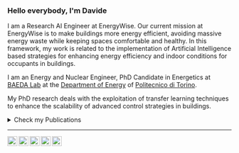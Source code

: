 
### Hello everybody, I'm Davide

I am a Research AI Engineer at EnergyWise. Our current mission at EnergyWise is to make buildings more energy efficient, avoiding massive energy waste while keeping spaces comfortable and healthy. In this framework, my work is related to the implementation of Artificial Intelligence based strategies for enhancing energy efficiency and indoor conditions for occupants in buildings.

I am an Energy and Nuclear Engineer, PhD Candidate in Energetics at [BAEDA Lab](https://www.baeda.polito.it/) at the [Department of Energy](https://www.denerg.polito.it/) of [Politecnico di Torino](https://www.polito.it/). 

My PhD research deals with the exploitation of transfer learning techniques to enhance the scalability of advanced control strategies in buildings.

<details>
  <summary>Check my Publications</summary>
  <br>

JOURNAL PUBLICATIONS:

Silvestri, A.; Coraci, D.; Brandi, S.; Capozzoli, A.; Borkowski, E.; Köhler, J.; Wu, D.; Zeilinger, M.N.; Schlueter, A. Real building implementation of a deep reinforcement learning controller to enhance energy efficiency and indoor temperature control. Applied Energy, 368, 123447 (2024). https://doi.org/10.1016/j.apenergy.2024.123447.
  
Coraci, D.; Brandi, S.; Hong, T.; Capozzoli, A. An innovative heterogeneous transfer learning framework to enhance the scalability of deep reinforcement learning controllers in buildings with 
integrated energy systems. Building Simulation 17 (5), 739-770 (2024). https://doi.org/10.1007/s12273-024-1109-6.

Coraci, D.; Brandi, S.; Capozzoli, A. Effective pre-training of a deep reinforcement learning agent by means of long short-term memory models for thermal energy management in buildings. 
Energy Conversion and Management, 291, 117303 (2023). https://doi.org/10.1016/j.enconman.2023.117303.

Coraci, D.; Brandi, S.; Hong, T.; Capozzoli, A. Online transfer learning strategy for enhancing the scalability and deployment of deep reinforcement learning control in smart buildings. 
Applied Energy, 333, 120598 (2023). https://doi.org/10.1016/j.apenergy.2022.120598.

Deltetto, D.; Coraci, D.; Pinto, G.; Piscitelli, M.S.; Capozzoli, A. Exploring the Potentialities of Deep Reinforcement Learning for Incentive-Based Demand Response in a Cluster of Small Commercial Buildings. 
Energies, 14, 2933 (2021). https://doi.org/10.3390/en14102933.

Coraci, D.; Brandi, S.; Piscitelli, M.S.; Capozzoli, A. Online Implementation of a Soft Actor-Critic Agent to Enhance Indoor Temperature Control and Energy Efficiency in Buildings. Energies, 14, 997 (2021). 
https://doi.org/10.3390/en14040997.

CONFERENCES PUBLICATIONS:

Silvestri, A.; Coraci, D.; Brandi, S.; Capozzoli, A; Schlueter, A. Practical deployment of Reinforcement Learning for building controls using an Imitation Learning approach. Accepted at 19th Conference on Sustainable Development of Energy, Water and Environment Systems (SDEWES) (2024).

Silvestri, A.; Coraci, D.; Wu, D.; Borkowski, E; Schlueter, A. Comparison of two deep reinforcement learning algorithms towards an optimal policy for smart building thermal control. Journal of Physics: Conference Series (CISBAT 23), vol 2600, 7, 072011 (2023). https://dx.doi.org/10.1088/1742-6596/2600/7/072011

Coraci, D.; Brandi, S.; Capozzoli, A. Effective pre-training of a Deep Reinforcement Learning agent by means of Long Short-Term Memory models for thermal energy management in buildings. In: 17th Conference on Sustainable Development of Energy, Water and Environment Systems (SDEWES) (2022).

Brandi, S.; Coraci, D.; Borello, D.; Capozzoli, A. Energy Management of a Residential Heating System Through Deep Reinforcement Learning. In: Littlewood, J.R., Howlett, R.J., Jain, L.C. (eds) Sustainability in Energy and Buildings 2021. 
Smart Innovation, Systems and Technologies, vol 263 (2022) Springer, Singapore. https://doi.org/10.1007/978-981-16-6269-0_28
   <br>
</details>


<hr>

[<img align="left" alt="Davide Coraci | Github" width="22px" src="https://cdn.jsdelivr.net/npm/simple-icons@v3/icons/github.svg" />][github]
[<img align="left" alt="Davide Coraci | LinkedIn" width="22px" src="https://cdn.jsdelivr.net/npm/simple-icons@v3/icons/linkedin.svg" />][linkedin]
[<img align="left" alt="Davide Coraci | Research Gate" width="22px" src="https://cdn.jsdelivr.net/npm/simple-icons@v3/icons/researchgate.svg" />][researchgate]
[<img align="left" alt="Davide Coraci | Google Scholar" width="22px" src="https://cdn.jsdelivr.net/npm/simple-icons@v3/icons/googlescholar.svg" />][googlescholar]
[<img align="left" alt="Davide Coraci | Gmail" width="22px" src="https://cdn.jsdelivr.net/npm/simple-icons@v3/icons/gmail.svg" />][gmail]


[googlescholar]: https://scholar.google.com/citations?user=GvuNb0UAAAAJ&hl=it
[gmail]: mailto:coracidavide96@gmail.com
[github]: https://github.com/davidecoraci
[linkedin]: https://www.linkedin.com/in/davide-coraci-729177153/
[researchgate]: https://www.researchgate.net/profile/Davide-Coraci

